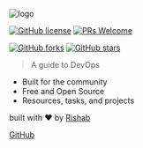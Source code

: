 <!-- _coverpage.md -->

![logo](logos/TheDevOpsGuide-logos_transparent_600.png)

[![GitHub license](https://img.shields.io/github/license/rishabkumar7/the-devops-guide.svg)](https://github.com/rishabkumar7/the-devops-guide/blob/main/LICENSE.md)
[![PRs Welcome](https://img.shields.io/badge/PRs-welcome-brightgreen.svg?style=flat-square)](http://makeapullrequest.com)

[![GitHub forks](https://img.shields.io/github/forks/rishabkumar7/the-devops-guide.svg?style=social&label=Fork&maxAge=2592000)](https://GitHub.com/rishabkumar7/the-devops-guide/network/)
[![GitHub stars](https://img.shields.io/github/stars/rishabkumar7/the-devops-guide.svg?style=social&label=Star&maxAge=2592000)](https://GitHub.com/rishabkumar7/the-devops-guide/stargazers/)

> A guide to DevOps

- Built for the community
- Free and Open Source
- Resources, tasks, and projects

built with ❤️ by [Rishab](https://twitter.com/rishabincloud)

[GitHub](https://github.com/rishabkumar7/the-devops-guide/)
